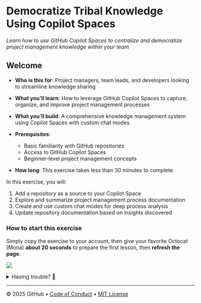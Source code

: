 # Democratize Tribal Knowledge Using Copilot Spaces

_Learn how to use GitHub Copilot Spaces to centralize and democratize project management knowledge within your team_

## Welcome

- **Who is this for**: Project managers, team leads, and developers looking to streamline knowledge sharing
- **What you'll learn**: How to leverage GitHub Copilot Spaces to capture, organize, and improve project management processes
- **What you'll build**: A comprehensive knowledge management system using Copilot Spaces with custom chat modes
- **Prerequisites**:
  - Basic familiarity with GitHub repositories
  - Access to GitHub Copilot Spaces
  - Beginner-level project management concepts

- **How long**: This exercise takes less than 30 minutes to complete.

In this exercise, you will:

1. Add a repository as a source to your Copilot Space
2. Explore and summarize project management process documentation
3. Create and use custom chat modes for deep process analysis
4. Update repository documentation based on insights discovered

### How to start this exercise

Simply copy the exercise to your account, then give your favorite Octocat (Mona) **about 20 seconds** to prepare the first lesson, then **refresh the page**.

[![](https://img.shields.io/badge/Copy%20Exercise-%E2%86%92-1f883d?style=for-the-badge&logo=github&labelColor=197935)](https://github.com/new?template_owner=arilivigni&template_name=democratize-tribal-knowledge-using-copilot-spaces&owner=%40me&name=democratize-tribal-knowledge-using-copilot-spaces&description=Exercise:+Democratize+Tribal+Knowledge+Using+Copilot+Spaces&visibility=public)

<details>
<summary>Having trouble? 🤷</summary><br/>

When copying the exercise, we recommend the following settings:

- For owner, choose your personal account or an organization to host the repository.

- We recommend creating a public repository, since private repositories will use Actions minutes.

If the exercise isn't ready in 20 seconds, please check the [Actions](../../actions) tab.

- Check to see if a job is running. Sometimes it simply takes a bit longer.

- If the page shows a failed job, please submit an issue. Nice, you found a bug! 🐛

</details>

---

&copy; 2025 GitHub &bull; [Code of Conduct](https://www.contributor-covenant.org/version/2/1/code_of_conduct/code_of_conduct.md) &bull; [MIT License](https://gh.io/mit)
